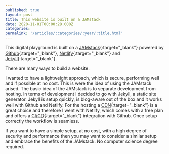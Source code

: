 ```yaml
---
published: true
layout: post
title: This website is built on a JAMstack
date: 2020-11-01T00:00:28.000Z
categories: 
permalink: '/articles/:categories/:year/:title.html'
---
```

This digital playground is built on a [JAMstack](https://jamstack.org){:target="_blank"} powered by [Github](https://github.com/){:target="_blank"}, [Netlify](https://netlify.com/){:target="_blank"} and [Jekyll](https://jekyllrb.com){:target="_blank"}. 

There are many ways to build a website. 

<!--End of Excerpt-->

I wanted to have a lightweight approach, which is secure, performing well and if possible at no cost. This is were the idea of using the JAMstack arised. The basic idea of the JAMstack is to separate development from hosting. 
In terms of development I decided to go with Jekyll, a static site generator. Jekyll is setup quickly, is blog-aware out of the box and it works well with Github and Netlify. For the hosting a [CDN](https://en.wikipedia.org/wiki/Content_delivery_network){:target="_blank"} is a great choice and therefore I went with Netlify, which comes with a free plan and offers a [CI/CD](https://en.wikipedia.org/wiki/CI/CD){:target="_blank"} integration with Github. Once setup correctly the workflow is seamless. 

If you want to have a simple setup, at no cost, with a high degree of security and performance then you may want to consider a similar setup and embrace the benefits of the JAMstack. No computer science degree required. 




